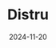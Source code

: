---  
layout: startup_page  
title: "Distru"  
id: "distru.com"  
permalink: "/distrudistru.com11202024/"  
website: "https://www.distru.com/"  
funding_round: "Series A"  
funding_amount: "$6M"  
investors: "Poseidon Investment Management, Global Founders Capital"  
about: "Distru is a leading seed-to-sale ERP platform for the cannabis industry. It offers comprehensive solutions for managing inventory, orders, and customer relations, simplifying compliance and automating workflows for cannabis operators across the United States. The platform provides actionable insights through advanced analytics and integrates with other industry tools."  
markets: "Cannabis Technology, ERP, CRM, Software"  
hq: "Oakland, California, United States"  
founded_year: "2016"  
linkedin: "https://www.linkedin.com/company/distru"  
twitter: "https://twitter.com/distruapp"  
instagram: ""  
facebook: "https://www.facebook.com/distruapp"  
crunchbase: "https://www.crunchbase.com/organization/distru"  
pitchbook: "https://pitchbook.com/profiles/company/265066-48"  

date_display: "20-Nov-2024"  
date: "2024-11-20"

# SEO Optimization  
meta_title: "Distru - Series A Funding ($6M)"  
meta_description: "Distru, Distru is a leading seed-to-sale ERP platform for the cannabis industry. It offers comprehensive solutions for managing inventory, orders, and custome..."  
meta_keywords: "Distru, Cannabis Technology, ERP, CRM, Software, Series A funding"  
canonical_url: "https://startup.projectstartups.com/distrudistru.com11202024/"  
---